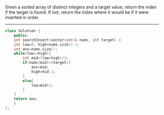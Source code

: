Given a sorted array of distinct integers and a target value, return the index if the target is found. If not, return the index where it would be if it were inserted in order.

---
```cpp
class Solution {
    public:
    int searchInsert(vector<int>& nums, int target) {
    int low=0, high=nums.size()-1;
    int ans=nums.size();
    while(low<=high){
        int mid=(low+high)/2;   
        if(nums[mid]>=target){
            ans=mid;
            high=mid-1;
        }
        else{
            low=mid+1;
        }
    }
    return ans;  
    }
};
```